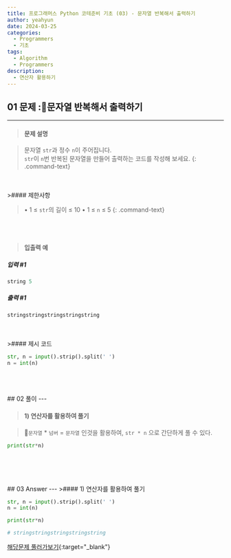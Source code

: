 ```yaml
---
title: 프로그래머스 Python 코테준비 기초 (03) - 문자열 반복해서 출력하기
author: yeahyun
date: 2024-03-25
categories:
  - Programmers
  - 기초
tags:
  - Algorithm
  - Programmers
description:
  - 연산자 활용하기
---
```

## 01 문제 :문자열 반복해서 출력하기

---
>#### 문제 설명

>문자열 `str`과 정수 `n`이 주어집니다.  
>`str`이 `n`번 반복된 문자열을 만들어 출력하는 코드를 작성해 보세요.
{: .command-text}
<BR>
<BR>
>#### 제한사항

>• 1 ≤ `str`의 길이 ≤ 10
>• 1 ≤ `n` ≤ 5
{: .command-text}
<BR>
<BR>

>#### 입출력 예

##### 입력 #1
```python
string 5
```

##### 출력 #1
```python
stringstringstringstringstring
```
<BR>
<br>
>#### 제시 코드

```python
str, n = input().strip().split(' ')
n = int(n)
```

<br>
<br>
<BR>
## 02 풀이 
---

>#### 1) 연산자를 활용하여 풀기

>`문자열` * `넘버` = `문자열` 인것을 활용하여, `str * n` 으로 간단하게 풀 수 있다.

```python
print(str*n)
```

<br>
<br>
<br>

<BR>
## 03 Answer
---
>#### 1) 연산자를 활용하여 풀기

```python
str, n = input().strip().split(' ')
n = int(n)

print(str*n)

# stringstringstringstringstring
```


[해당문제 풀러가보기](https://school.programmers.co.kr/learn/courses/30/lessons/181950){:target="_blank"}
